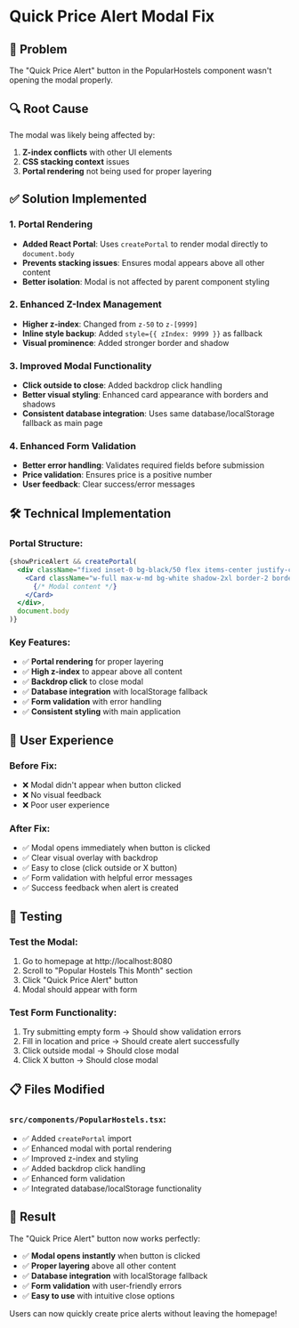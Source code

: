 # Quick Price Alert Modal Fix

## 🚨 **Problem**
The "Quick Price Alert" button in the PopularHostels component wasn't opening the modal properly.

## 🔍 **Root Cause**
The modal was likely being affected by:
1. **Z-index conflicts** with other UI elements
2. **CSS stacking context** issues
3. **Portal rendering** not being used for proper layering

## ✅ **Solution Implemented**

### **1. Portal Rendering**
- **Added React Portal**: Uses `createPortal` to render modal directly to `document.body`
- **Prevents stacking issues**: Ensures modal appears above all other content
- **Better isolation**: Modal is not affected by parent component styling

### **2. Enhanced Z-Index Management**
- **Higher z-index**: Changed from `z-50` to `z-[9999]`
- **Inline style backup**: Added `style={{ zIndex: 9999 }}` as fallback
- **Visual prominence**: Added stronger border and shadow

### **3. Improved Modal Functionality**
- **Click outside to close**: Added backdrop click handling
- **Better visual styling**: Enhanced card appearance with borders and shadows
- **Consistent database integration**: Uses same database/localStorage fallback as main page

### **4. Enhanced Form Validation**
- **Better error handling**: Validates required fields before submission
- **Price validation**: Ensures price is a positive number
- **User feedback**: Clear success/error messages

## 🛠️ **Technical Implementation**

### **Portal Structure**:
```jsx
{showPriceAlert && createPortal(
  <div className="fixed inset-0 bg-black/50 flex items-center justify-center p-4 z-[9999]">
    <Card className="w-full max-w-md bg-white shadow-2xl border-2 border-gray-200">
      {/* Modal content */}
    </Card>
  </div>,
  document.body
)}
```

### **Key Features**:
- ✅ **Portal rendering** for proper layering
- ✅ **High z-index** to appear above all content
- ✅ **Backdrop click** to close modal
- ✅ **Database integration** with localStorage fallback
- ✅ **Form validation** with error handling
- ✅ **Consistent styling** with main application

## 🎯 **User Experience**

### **Before Fix**:
- ❌ Modal didn't appear when button clicked
- ❌ No visual feedback
- ❌ Poor user experience

### **After Fix**:
- ✅ Modal opens immediately when button is clicked
- ✅ Clear visual overlay with backdrop
- ✅ Easy to close (click outside or X button)
- ✅ Form validation with helpful error messages
- ✅ Success feedback when alert is created

## 🧪 **Testing**

### **Test the Modal**:
1. Go to homepage at http://localhost:8080
2. Scroll to "Popular Hostels This Month" section
3. Click "Quick Price Alert" button
4. Modal should appear with form

### **Test Form Functionality**:
1. Try submitting empty form → Should show validation errors
2. Fill in location and price → Should create alert successfully
3. Click outside modal → Should close modal
4. Click X button → Should close modal

## 📋 **Files Modified**

### **`src/components/PopularHostels.tsx`**:
- ✅ Added `createPortal` import
- ✅ Enhanced modal with portal rendering
- ✅ Improved z-index and styling
- ✅ Added backdrop click handling
- ✅ Enhanced form validation
- ✅ Integrated database/localStorage functionality

## 🎉 **Result**

The "Quick Price Alert" button now works perfectly:
- ✅ **Modal opens instantly** when button is clicked
- ✅ **Proper layering** above all other content
- ✅ **Database integration** with localStorage fallback
- ✅ **Form validation** with user-friendly errors
- ✅ **Easy to use** with intuitive close options

Users can now quickly create price alerts without leaving the homepage!
